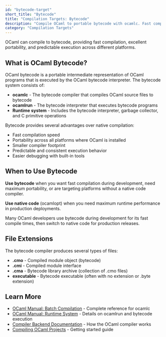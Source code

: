 ```yaml
---
id: "bytecode-target"
short_title: "Bytecode"
title: "Compilation Targets: Bytecode"
description: "Compile OCaml to portable bytecode with ocamlc. Fast compilation, excellent portability, and easy debugging for OCaml development and production."
category: "Compilation Targets"
---
```


OCaml can compile to bytecode, providing fast compilation, excellent portability, and predictable execution across different platforms.

## What is OCaml Bytecode?

OCaml bytecode is a portable intermediate representation of OCaml programs that is executed by the OCaml bytecode interpreter. The bytecode system consists of:

- **ocamlc** - The bytecode compiler that compiles OCaml source files to bytecode
- **ocamlrun** - The bytecode interpreter that executes bytecode programs
- **Runtime system** - Includes the bytecode interpreter, garbage collector, and C primitive operations

Bytecode provides several advantages over native compilation:
- Fast compilation speed
- Portability across all platforms where OCaml is installed
- Smaller compiler footprint
- Predictable and consistent execution behavior
- Easier debugging with built-in tools

## When to Use Bytecode

**Use bytecode** when you want fast compilation during development, need maximum portability, or are targeting platforms without a native code compiler.

**Use native code** (ocamlopt) when you need maximum runtime performance in production deployments.

Many OCaml developers use bytecode during development for its fast compile times, then switch to native code for production releases.

## File Extensions

The bytecode compiler produces several types of files:

- **.cmo** - Compiled module object (bytecode)
- **.cmi** - Compiled module interface
- **.cma** - Bytecode library archive (collection of .cmo files)
- **executable** - Bytecode executable (often with no extension or .byte extension)

## Learn More

- [OCaml Manual: Batch Compilation](https://ocaml.org/manual/latest/comp.html) - Complete reference for ocamlc
- [OCaml Manual: Runtime System](https://ocaml.org/manual/latest/runtime.html) - Details on ocamlrun and bytecode execution
- [Compiler Backend Documentation](https://ocaml.org/docs/compiler-backend) - How the OCaml compiler works
- [Compiling OCaml Projects](https://ocaml.org/docs/compiling-ocaml-projects) - Getting started guide

